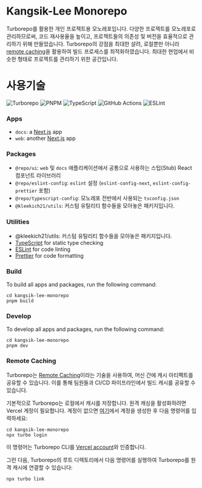 # Kangsik-Lee Monorepo

Turborepo를 활용한 개인 프로젝트용 모노레포입니다. 다양한 프로젝트를 모노레포로 관리하므로써, 코드 재사용율을 높이고, 프로젝트들의 의존성 및 버전을 효율적으로 관리하기 위해 만들었습니다. Turborepo의 강점을 최대한 살려, 로컬뿐만 아니라 [remote caching](https://turbo.build/repo/docs/core-concepts/remote-caching)을 활용하여 빌드 프로세스를 최적화하였습니다. 최대한 현업에서 비슷한 형태로 프로젝트를 관리하기 위한 공간입니다.

# 사용기술

![Turborepo](https://img.shields.io/badge/turborepo-%EF4444.svg?style=for-the-badge&logo=turborepo&logoColor=white)
![PNPM](https://img.shields.io/badge/pnpm-%234a4a4a.svg?style=for-the-badge&logo=pnpm&logoColor=f69220)
![TypeScript](https://img.shields.io/badge/typescript-%23007ACC.svg?style=for-the-badge&logo=typescript&logoColor=white)
![GitHub Actions](https://img.shields.io/badge/github%20actions-%232671E5.svg?style=for-the-badge&logo=githubactions&logoColor=white)
![ESLint](https://img.shields.io/badge/ESLint-4B3263?style=for-the-badge&logo=eslint&logoColor=white)

### Apps

- `docs`: a [Next.js](https://nextjs.org/) app
- `web`: another [Next.js](https://nextjs.org/) app

### Packages

- `@repo/ui`: `web` 및 `docs` 애플리케이션에서 공통으로 사용하는 스텁(Stub) React 컴포넌트 라이브러리
- `@repo/eslint-config`: `eslint` 설정 (`eslint-config-next`, `eslint-config-prettier` 포함)
- `@repo/typescript-config`: 모노레포 전반에서 사용되는 `tsconfig.json`
- `@kleekich21/utils`: 커스텀 유틸리티 함수들을 모아놓은 패키지입니다.

### Utilities

- @kleekich21/utils: 커스텀 유틸리티 함수들을 모아놓은 패키지입니다.
- [TypeScript](https://www.typescriptlang.org/) for static type checking
- [ESLint](https://eslint.org/) for code linting
- [Prettier](https://prettier.io) for code formatting

### Build

To build all apps and packages, run the following command:

```
cd kangsik-lee-monorepo
pnpm build
```

### Develop

To develop all apps and packages, run the following command:

```
cd kangsik-lee-monorepo
pnpm dev
```

### Remote Caching

Turborepo는 [Remote Caching](https://turbo.build/repo/docs/core-concepts/remote-caching)이라는 기술을 사용하여, 머신 간에 캐시 아티팩트를 공유할 수 있습니다. 이를 통해 팀원들과 CI/CD 파이프라인에서 빌드 캐시를 공유할 수 있습니다.

기본적으로 Turborepo는 로컬에서 캐시를 저장합니다. 원격 캐싱을 활성화하려면 Vercel 계정이 필요합니다. 계정이 없으면 [여기](https://vercel.com/signup)에서 계정을 생성한 후 다음 명령어를 입력하세요:

```
cd kangsik-lee-monorepo
npx turbo login
```

이 명령어는 Turborepo CLI를 [Vercel account](https://vercel.com/docs/concepts/personal-accounts/overview)와 인증합니다.

그런 다음, Turborepo의 루트 디렉토리에서 다음 명령어를 실행하여 Turborepo를 원격 캐시에 연결할 수 있습니다:

```
npx turbo link
```
